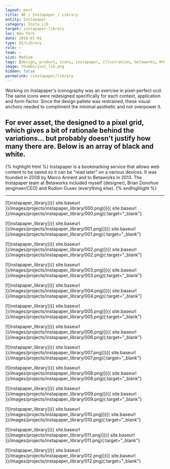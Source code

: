 ```yaml
---
layout: post
title: AK / Instapaper / Library
entity: Instapaper
category: Insta_Lib
target: instapaper-library
loc: New York
date: 2016-01-01
type: UI/Library
role: –
team: –
size: Medium
tags: [design, product, icons, instapaper, illustration, betaworks, NYC, iOS, system, apple, library]
image: thumbs/inst_lib.png
hidden: false
permalink: /instapaper/library
---
```


<div class="bg_color_none">
<div class="large_words">
Working on Instapaper's iconography was an exercise in pixel-perfect ocd. The same icons were redesigned specifically for each context, application and form-factor. Since the design pallete was restrained, these visual anchors needed to compliment the minimal aesthetic and not overpower it. 
</div>
</div>

## For ever asset, the designed to a pixel grid, which gives a bit of rationale behind the variations... but probably doesn't justify how many there are. Below is an array of black and white.

{% highlight html %}
Instapaper is a bookmarking service that allows web content to be saved so it can be "read later" on a various devices. It was founded in 2008 by Marco Arment and to Betaworks in 2013. The Instapaper team at Betaworks included myself (designer), Brian Donohue (engineer/CEO) and Rodion Gusev (everything else). 
{% endhighlight %}

---

[![instapaper_library]({{ site.baseurl }}/images/projects/instapaper_library/000.png)]({{ site.baseurl }}/images/projects/instapaper_library/000.png){:target="_blank"}

[![instapaper_library]({{ site.baseurl }}/images/projects/instapaper_library/001.png)]({{ site.baseurl }}/images/projects/instapaper_library/001.png){:target="_blank"}

[![instapaper_library]({{ site.baseurl }}/images/projects/instapaper_library/002.png)]({{ site.baseurl }}/images/projects/instapaper_library/002.png){:target="_blank"}

[![instapaper_library]({{ site.baseurl }}/images/projects/instapaper_library/003.png)]({{ site.baseurl }}/images/projects/instapaper_library/003.png){:target="_blank"}

[![instapaper_library]({{ site.baseurl }}/images/projects/instapaper_library/004.png)]({{ site.baseurl }}/images/projects/instapaper_library/004.png){:target="_blank"}

[![instapaper_library]({{ site.baseurl }}/images/projects/instapaper_library/005.png)]({{ site.baseurl }}/images/projects/instapaper_library/005.png){:target="_blank"}

[![instapaper_library]({{ site.baseurl }}/images/projects/instapaper_library/006.png)]({{ site.baseurl }}/images/projects/instapaper_library/006.png){:target="_blank"}

[![instapaper_library]({{ site.baseurl }}/images/projects/instapaper_library/007.png)]({{ site.baseurl }}/images/projects/instapaper_library/007.png){:target="_blank"}

[![instapaper_library]({{ site.baseurl }}/images/projects/instapaper_library/008.png)]({{ site.baseurl }}/images/projects/instapaper_library/008.png){:target="_blank"}

[![instapaper_library]({{ site.baseurl }}/images/projects/instapaper_library/009.png)]({{ site.baseurl }}/images/projects/instapaper_library/009.png){:target="_blank"}

[![instapaper_library]({{ site.baseurl }}/images/projects/instapaper_library/010.png)]({{ site.baseurl }}/images/projects/instapaper_library/010.png){:target="_blank"}

[![instapaper_library]({{ site.baseurl }}/images/projects/instapaper_library/011.png)]({{ site.baseurl }}/images/projects/instapaper_library/011.png){:target="_blank"}

[![instapaper_library]({{ site.baseurl }}/images/projects/instapaper_library/012.png)]({{ site.baseurl }}/images/projects/instapaper_library/012.png){:target="_blank"}

